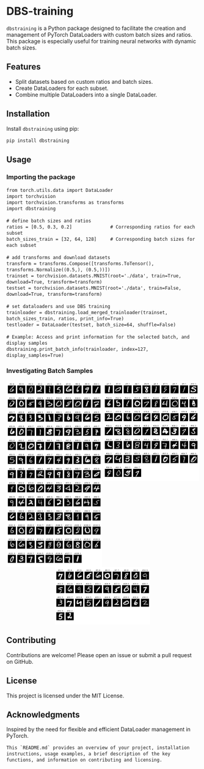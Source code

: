 # DBS-training

`dbstraining` is a Python package designed to facilitate the creation and management of PyTorch DataLoaders with custom batch sizes and ratios. This package is especially useful for training neural networks with dynamic batch sizes.

## Features

- Split datasets based on custom ratios and batch sizes.
- Create DataLoaders for each subset.
- Combine multiple DataLoaders into a single DataLoader.

## Installation

Install `dbstraining` using pip:

```bash
pip install dbstraining
```

## Usage

### Importing the package

```
from torch.utils.data import DataLoader
import torchvision
import torchvision.transforms as transforms
import dbstraining

# define batch sizes and ratios
ratios = [0.5, 0.3, 0.2]              # Corresponding ratios for each subset
batch_sizes_train = [32, 64, 128]     # Corresponding batch sizes for each subset

# add transforms and download datasets
transform = transforms.Compose([transforms.ToTensor(), transforms.Normalize((0.5,), (0.5,))])
trainset = torchvision.datasets.MNIST(root='./data', train=True, download=True, transform=transform)
testset = torchvision.datasets.MNIST(root='./data', train=False, download=True, transform=transform)

# set dataloaders and use DBS training
trainloader = dbstraining.load_merged_trainloader(trainset, batch_sizes_train, ratios, print_info=True)
testloader = DataLoader(testset, batch_size=64, shuffle=False)

# Example: Access and print information for the selected batch, and display samples
dbstraining.print_batch_info(trainloader, index=127, display_samples=True)
```

### Investigating Batch Samples

<div align="center">
    <img src="https://raw.githubusercontent.com/starkslab/starkslab.github.io/main/dbstraining/static/images/batch128.png" width="250" style="vertical-align: top;" alt="Batch Size 128 Samples" />
    <img src="https://raw.githubusercontent.com/starkslab/starkslab.github.io/main/dbstraining/static/images/batch64.png" width="250" style="vertical-align: top;" alt="Batch Size 64 Samples" />
    <img src="https://raw.githubusercontent.com/starkslab/starkslab.github.io/main/dbstraining/static/images/batch32.png" width="250" style="vertical-align: top;" alt="Batch Size 32 Samples" />
</div>

## Contributing
Contributions are welcome! Please open an issue or submit a pull request on GitHub.

## License
This project is licensed under the MIT License.

## Acknowledgments
Inspired by the need for flexible and efficient DataLoader management in PyTorch.

```
This `README.md` provides an overview of your project, installation instructions, usage examples, a brief description of the key functions, and information on contributing and licensing.
```